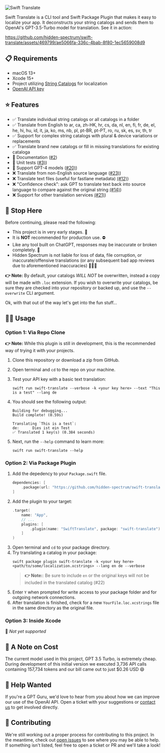 ![Swift Translate](https://github.com/hidden-spectrum/swift-translate/assets/469799/1cf0355f-429b-4fa4-9fe1-0b8e777db63e)

Swift Translate is a CLI tool and Swift Package Plugin that makes it easy to localize your app. It deconstructs your string catalogs and sends them to OpenAI's GPT-3.5-Turbo model for translation. See it in action:

https://github.com/hidden-spectrum/swift-translate/assets/469799/ae5066fa-336c-4bab-8f80-1ec5659008d9

## 📋 Requirements
- macOS 13+
- Xcode 15+
- Project utilizing [String Catalogs](https://developer.apple.com/videos/play/wwdc2023/10155/) for localization
- [OpenAI API key](https://help.openai.com/en/articles/4936850-where-do-i-find-my-openai-api-key)

## ⭐️ Features
- ✅ Translate individual string catalogs or all catalogs in a folder
- ✅ Translate from English to ar, ca, zh-HK, hr, cs, da, nl, en, fi, fr, de, el, he, hi, hu, id, it, ja, ko, ms, nb, pl, pt-BR, pt-PT, ro, ru, sk, es, sv, th, tr
- ✅ Support for complex string catalogs with plural & device variations or replacements
- ✅ Translate brand new catalogs or fill in missing translations for existing cataloga
- 🚧 Documentation ([#2](/../../issues/2))
- 🚧 Unit tests ([#3)](/../../issues/3))
- 🚧 Support GPT-4 models ([#20)](/../../issues/20))
- ❌ Translate from non-English source language ([#23)](/../../issues/23))
- ❌ Translate text files (useful for fastlane metadata) [(#12)](/../../issues/12))
- ❌ "Confidence check": ask GPT to translate text back into source language to compare against the original string [(#14)](/../../issues/14))
- ❌ Support for other translation services [(#21)](/../../issues/21))

## 🛑 Stop Here
Before continuing, please read the following:
- This project is in very early stages. 🐣
- It is **NOT** recommended for production use. ⛔️ 
- Like any tool built on ChatGPT, responses may be inaccurate or broken completely. 🤪 
- Hidden Spectrum is not liable for loss of data, file corruption, or inaccurate/offensive translations (or any subsequent bad app reviews due to aforementioned inaccuracies) 🙅🏻‍♂️
    
**👉 Note:** By default, your catalogs *WILL NOT* be overwritten, instead a copy will be made with `.loc` extension.
If you wish to overwrite your catalogs, be sure they are checked into your repository or backed up, and use the `--overwrite` CLI argument.

Ok, with that out of the way let's get into the fun stuff...

## 🧑‍💻 Usage

### Option 1: Via Repo Clone
**👉 Note:** While this plugin is still in development, this is the recommended way of trying it with your projects.

1. Clone this repository or download a zip from GitHub.
2. Open terminal and `cd` to the repo on your machine.
3. Test your API key with a basic text translation:
    ```shell
    swift run swift-translate --verbose -k <your key here> --text "This is a test" --lang de
    ``` 
4. You should see the following output:

    ```shell
    Building for debugging...
    Build complete! (0.59s)

    Translating `This is a test`:
    de:      Dies ist ein Test
    ✅ Translated 1 key(s) (0.384 seconds)
    ```
5. Next, run the `--help` command to learn more:
    ```shell
    swift run swift-translate --help
    ```
    
### Option 2: Via Package Plugin

1. Add the depedency to your `Package.swift` file.
    ```swift
    dependencies: [
        .package(url: "https://github.com/hidden-spectrum/swift-translate", .upToNextMajor(from: "0.1.0"))
    ]
    ```
2. Add the plugin to your target:
    ```swift
    .target(
        name: "App",
        // ...
        plugins: [
            .plugin(name: "SwiftTranslate", package: "swift-translate")
        ]
    )
    ```
3. Open terminal and `cd` to your package directory.
4. Try translating a catalog in your package:
    ```shell
    swift package plugin swift-translate -k <your key here> <path/to/some/localization.xcstrings> --lang en de --verbose 
    ```
    > **👉 Note:**: Be sure to include `en` or the original keys will not be included in the translated catalog (#22)
5. Enter `Y` when prompted for write access to your package folder and for outgoing network connections.
6. After translation is finished, check for a new `YourFile.loc.xcstrings` file in the same directory as the original file.

### Option 3: Inside Xcode
🚧 *Not yet supported*


## 💸 A Note on Cost
The current model used in this project, GPT 3.5 Turbo, is extremely cheap. During development of this initial version we executed 3,736 API calls containing 157,734 tokens and our bill came out to just $0.26 USD 😄


## 🙏 Help Wanted
If you're a GPT Guru, we'd love to hear from you about how we can improve our use of the OpenAI API. Open a ticket with your suggestions or [contact us](https://hiddenspectrum.io/contact) to get involved directly.

## 🤝 Contributing
We're still working out a proper process for contributing to this project. In the meantime, check out [open issues](https://github.com/hidden-spectrum/swift-translate/issues) to see where you may be able to help. If something isn't listed, feel free to open a ticket or PR and we'll take a look!
